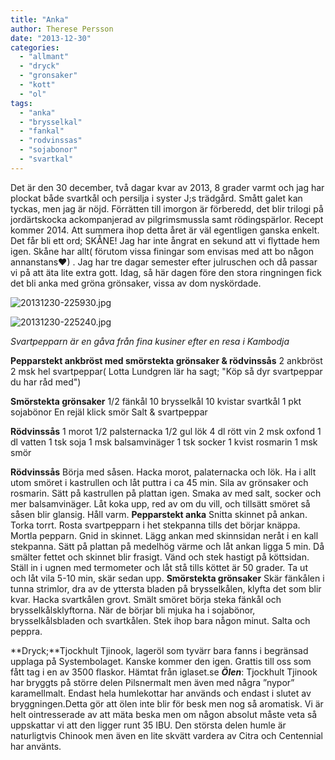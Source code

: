 ```yaml
---
title: "Anka"
author: Therese Persson
date: "2013-12-30"
categories: 
  - "allmant"
  - "dryck"
  - "gronsaker"
  - "kott"
  - "ol"
tags: 
  - "anka"
  - "brysselkal"
  - "fankal"
  - "rodvinssas"
  - "sojabonor"
  - "svartkal"
---
```


Det är den 30 december, två dagar kvar av 2013, 8 grader varmt och jag har plockat både svartkål och persilja i syster J;s trädgård. Smått galet kan tyckas, men jag är nöjd. Förrätten till imorgon är förberedd, det blir trilogi på jordärtskocka ackompanjerad av pilgrimsmussla samt rödingspärlor. Recept kommer 2014. Att summera ihop detta året är väl egentligen ganska enkelt. Det får bli ett ord; SKÅNE! Jag har inte ångrat en sekund att vi flyttade hem igen. Skåne har allt( förutom vissa finingar som envisas med att bo någon annanstans❤) . Jag har tre dagar semester efter julruschen och då passar vi på att äta lite extra gott. Idag, så här dagen före den stora ringningen fick det bli anka med gröna grönsaker, vissa av dom nyskördade.  
  
![20131230-225930.jpg](/static/img/20131230-225930.jpg)
  
![20131230-225240.jpg](/static/img/20131230-225240.jpg)

_Svartpepparn är en gåva från fina kusiner efter en resa i Kambodja_

**Pepparstekt ankbröst med smörstekta grönsaker & rödvinssås** 2 ankbröst 2 msk hel svartpeppar( Lotta Lundgren lär ha sagt; "Köp så dyr svartpeppar du har råd med")

**Smörstekta grönsaker** 1/2 fänkål 10 brysselkål 10 kvistar svartkål 1 pkt sojabönor En rejäl klick smör Salt & svartpeppar

**Rödvinssås** 1 morot 1/2 palsternacka 1/2 gul lök 4 dl rött vin 2 msk oxfond 1 dl vatten 1 tsk soja 1 msk balsamvinäger 1 tsk socker 1 kvist rosmarin 1 msk smör

**Rödvinssås** Börja med såsen. Hacka morot, palaternacka och lök. Ha i allt utom smöret i kastrullen och låt puttra i ca 45 min. Sila av grönsaker och rosmarin. Sätt på kastrullen på plattan igen. Smaka av med salt, socker och mer balsamvinäger. Låt koka upp, red av om du vill, och tillsätt smöret så såsen blir glansig. Håll varm. **Pepparstekt anka** Snitta skinnet på ankan. Torka torrt. Rosta svartpepparn i het stekpanna tills det börjar knäppa. Mortla pepparn. Gnid in skinnet. Lägg ankan med skinnsidan neråt i en kall stekpanna. Sätt på plattan på medelhög värme och låt ankan ligga 5 min. Då smälter fettet och skinnet blir frasigt. Vänd och stek hastigt på köttsidan. Ställ in i ugnen med termometer och låt stå tills köttet är 50 grader. Ta ut och låt vila 5-10 min, skär sedan upp. **Smörstekta grönsaker** Skär fänkålen i tunna strimlor, dra av de yttersta bladen på brysselkålen, klyfta det som blir kvar. Hacka svartkålen grovt. Smält smöret börja steka fänkål och brysselkålsklyftorna. När de börjar bli mjuka ha i sojabönor, brysselkålsbladen och svartkålen. Stek ihop bara någon minut. Salta och peppra.

**Dryck;**Tjockhult Tjinook, lageröl som tyvärr bara fanns i begränsad upplaga på Systembolaget. Kanske kommer den igen. Grattis till oss som fått tag i en av 3500 flaskor. Hämtat från iglaset.se **_Ölen_**: Tjockhult Tjinook har bryggts på större delen Pilsnermalt men även med några ”nypor” karamellmalt. Endast hela humlekottar har används och endast i slutet av bryggningen.Detta gör att ölen inte blir för besk men nog så aromatisk. Vi är helt ointresserade av att mäta beska men om någon absolut måste veta så uppskattar vi att den ligger runt 35 IBU. Den största delen humle är naturligtvis Chinook men även en lite skvätt vardera av Citra och Centennial har använts.
